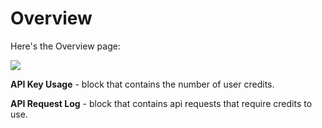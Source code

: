 # Overview

Here's the Overview page:

![](../../.gitbook/assets/screenshot-nimbusweb.me-2022.06.30-18\_08\_16.png)

**API Key Usage** - block that contains the number of user credits.

**API Request Log** - block that contains api requests that require credits to use.
